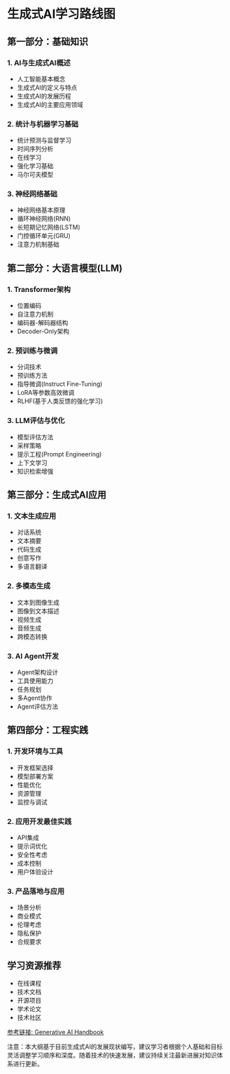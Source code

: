 # 生成式AI学习路线图

## 第一部分：基础知识

### 1. AI与生成式AI概述
- 人工智能基本概念
- 生成式AI的定义与特点
- 生成式AI的发展历程
- 生成式AI的主要应用领域

### 2. 统计与机器学习基础
- 统计预测与监督学习
- 时间序列分析
- 在线学习
- 强化学习基础
- 马尔可夫模型

### 3. 神经网络基础
- 神经网络基本原理
- 循环神经网络(RNN)
- 长短期记忆网络(LSTM)
- 门控循环单元(GRU)
- 注意力机制基础

## 第二部分：大语言模型(LLM)

### 1. Transformer架构
- 位置编码
- 自注意力机制
- 编码器-解码器结构
- Decoder-Only架构

### 2. 预训练与微调
- 分词技术
- 预训练方法
- 指导微调(Instruct Fine-Tuning)
- LoRA等参数高效微调
- RLHF(基于人类反馈的强化学习)

### 3. LLM评估与优化
- 模型评估方法
- 采样策略
- 提示工程(Prompt Engineering)
- 上下文学习
- 知识检索增强

## 第三部分：生成式AI应用

### 1. 文本生成应用
- 对话系统
- 文本摘要
- 代码生成
- 创意写作
- 多语言翻译

### 2. 多模态生成
- 文本到图像生成
- 图像到文本描述
- 视频生成
- 音频生成
- 跨模态转换

### 3. AI Agent开发
- Agent架构设计
- 工具使用能力
- 任务规划
- 多Agent协作
- Agent评估方法

## 第四部分：工程实践

### 1. 开发环境与工具
- 开发框架选择
- 模型部署方案
- 性能优化
- 资源管理
- 监控与调试

### 2. 应用开发最佳实践
- API集成
- 提示词优化
- 安全性考虑
- 成本控制
- 用户体验设计

### 3. 产品落地与应用
- 场景分析
- 商业模式
- 伦理考虑
- 隐私保护
- 合规要求

## 学习资源推荐
- 在线课程
- 技术文档
- 开源项目
- 学术论文
- 技术社区

[参考链接: Generative AI Handbook](https://genai-handbook.github.io)

注意：本大纲基于目前生成式AI的发展现状编写，建议学习者根据个人基础和目标灵活调整学习顺序和深度。随着技术的快速发展，建议持续关注最新进展对知识体系进行更新。
